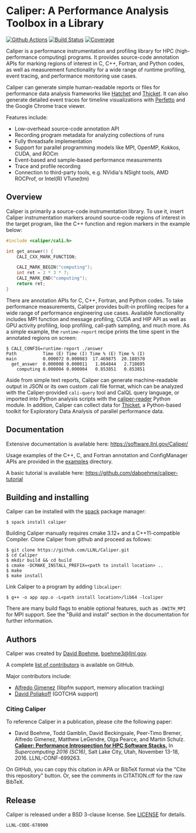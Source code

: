 Caliper: A Performance Analysis Toolbox in a Library
==========================================

[![Github Actions](https://github.com/LLNL/Caliper/actions/workflows/cmake.yml/badge.svg)](https://github.com/LLNL/Caliper/actions)
[![Build Status](https://travis-ci.org/LLNL/Caliper.svg)](https://travis-ci.org/LLNL/Caliper)
[![Coverage](https://img.shields.io/codecov/c/github/LLNL/Caliper/master.svg)](https://codecov.io/gh/LLNL/Caliper)

Caliper is a performance instrumentation and profiling library for HPC
(high-performance computing) programs. It provides source-code annotation
APIs for marking regions of interest in C, C++, Fortran, and Python codes,
as well as measurement functionality for a wide range of runtime profiling,
event tracing, and performance monitoring use cases.

Caliper can generate simple human-readable reports or files for
performance data analysis frameworks like
[Hatchet](https://github.com/LLNL/hatchet)
and [Thicket](https://github.com/LLNL/thicket).
It can also generate detailed event traces for timeline visualizations with
[Perfetto](https://perfetto.dev) and the Google Chrome trace viewer.

Features include:

* Low-overhead source-code annotation API
* Recording program metadata for analyzing collections of runs
* Fully threadsafe implementation
* Support for parallel programming models like MPI, OpenMP, Kokkos, CUDA, and ROCm
* Event-based and sample-based performance measurements
* Trace and profile recording
* Connection to third-party tools, e.g. NVidia's NSight tools, AMD
  ROCProf, or Intel(R) VTune(tm)

Overview
------------------------------------------

Caliper is primarily a source-code instrumentation library. To use it, insert
Caliper instrumentation markers around source-code regions of interest in the
target program, like the C++ function and region markers in the example below:

```C++
#include <caliper/cali.h>

int get_answer() {
    CALI_CXX_MARK_FUNCTION;

    CALI_MARK_BEGIN("computing");
    int ret = 2 * 3 * 7;
    CALI_MARK_END("computing");
    return ret;
}
```

There are annotation APIs for C, C++, Fortran, and Python codes.
To take performance measurements, Caliper provides built-in profiling recipes for
a wide range of performance engineering use cases. Available functionality includes
MPI function and message profiling, CUDA and HIP API as well as GPU activity
profiling, loop profiling, call-path sampling, and much more.
As a simple example, the ``runtime-report`` recipe prints the time spent in the
annotated regions on screen:

    $ CALI_CONFIG=runtime-report ./answer
    Path          Time (E) Time (I) Time % (E) Time % (I)
    main          0.000072 0.000083  17.469875  20.188570
      get_answer  0.000008 0.000011   1.864844   2.718695
        computing 0.000004 0.000004   0.853851   0.853851

Aside from simple text reports, Caliper can generate machine-readable output in JSON
or its own custom .cali file format, which can be analyzed with the Caliper-provided
``cali-query`` tool and CalQL query language, or imported into Python analysis
scripts with the [caliper-reader](python/caliper-reader/) Python module.
In addition, Caliper can collect data for [Thicket](https://github.com/LLNL/thicket),
a Python-based toolkit for Exploratory Data Analysis of parallel performance data.

Documentation
------------------------------------------

Extensive documentation is available here:
https://software.llnl.gov/Caliper/

Usage examples of the C++, C, and Fortran annotation and ConfigManager
APIs are provided in the [examples](examples/apps) directory.

A basic tutorial is available here:
https://github.com/daboehme/caliper-tutorial

Building and installing
------------------------------------------

Caliper can be installed with the [spack](https://github.com/spack/spack)
package manager:

    $ spack install caliper

Building Caliper manually requires cmake 3.12+ and a C++11-compatible
Compiler. Clone Caliper from github and proceed as follows:

    $ git clone https://github.com/LLNL/Caliper.git
    $ cd Caliper
    $ mkdir build && cd build
    $ cmake -DCMAKE_INSTALL_PREFIX=<path to install location> ..
    $ make
    $ make install

Link Caliper to a program by adding `libcaliper`:

    $ g++ -o app app.o -L<path install location>/lib64 -lcaliper

There are many build flags to enable optional features, such as `-DWITH_MPI`
for MPI support.
See the "Build and install" section in the documentation for further
information.

Authors
------------------------------------------

Caliper was created by [David Boehme](https://github.com/daboehme), boehme3@llnl.gov.

A complete [list of contributors](https://github.com/LLNL/Caliper/graphs/contributors) is available on GitHub.

Major contributors include:

* [Alfredo Gimenez](https://github.com/alfredo-gimenez) (libpfm support, memory allocation tracking)
* [David Poliakoff](https://github.com/DavidPoliakoff) (GOTCHA support)

### Citing Caliper

To reference Caliper in a publication, please cite the following paper:

* David Boehme, Todd Gamblin, David Beckingsale, Peer-Timo Bremer,
  Alfredo Gimenez, Matthew LeGendre, Olga Pearce, and Martin
  Schulz.
  [**Caliper: Performance Introspection for HPC Software Stacks.**](http://ieeexplore.ieee.org/abstract/document/7877125/)
  In *Supercomputing 2016 (SC16)*, Salt Lake City, Utah,
  November 13-18, 2016. LLNL-CONF-699263.

On GitHub, you can copy this citation in APA or BibTeX format via the
"Cite this repository" button. Or, see the comments in CITATION.cff
for the raw BibTeX.

Release
------------------------------------------

Caliper is released under a BSD 3-clause license. See [LICENSE](LICENSE) for details.

``LLNL-CODE-678900``
